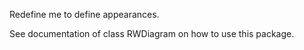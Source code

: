 Redefine me to define appearances.

See documentation of class RWDiagram on how to use this package.